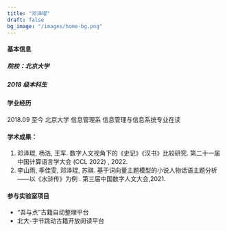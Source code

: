 ```yaml
---
title: "邓泽琨"
draft: false
bg_image: "/images/home-bg.png"
---
```


#### 基本信息

##### 院校：北京大学

##### 2018 级本科生

#### 学业经历

2018.09 至今 北京大学 信息管理系 信息管理与信息系统专业在读

#### 学术成果：

1. 邓泽琨, 杨浩, 王军. 数字人文视角下的《史记》《汉书》比较研究. 第二十一届中国计算语言学大会 (CCL 2022) , 2022.
2. 李山雨, 季佳雯, 邓泽琨, 苏祺. 基于词向量主题模型的小说人物话语主题分析——以《水浒传》为例 . 第三届中国数字人文大会,2021.

#### 参与实验室项目

- “吾与点”古籍自动整理平台
- 北大-字节跳动古籍开放阅读平台
